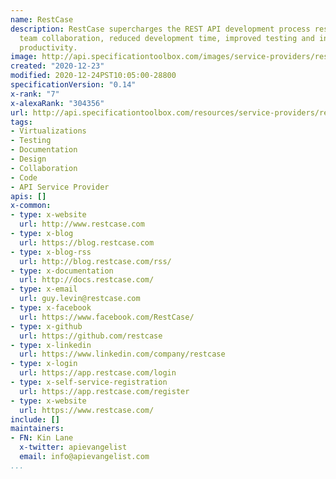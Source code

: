 ```yaml
---
name: RestCase
description: RestCase supercharges the REST API development process resulting in improved
  team collaboration, reduced development time, improved testing and increased overall
  productivity.
image: http://api.specificationtoolbox.com/images/service-providers/restcase.jpg
created: "2020-12-23"
modified: 2020-12-24PST10:05:00-28800
specificationVersion: "0.14"
x-rank: "7"
x-alexaRank: "304356"
url: http://api.specificationtoolbox.com/resources/service-providers/restcase/
tags:
- Virtualizations
- Testing
- Documentation
- Design
- Collaboration
- Code
- API Service Provider
apis: []
x-common:
- type: x-website
  url: http://www.restcase.com
- type: x-blog
  url: https://blog.restcase.com
- type: x-blog-rss
  url: http://blog.restcase.com/rss/
- type: x-documentation
  url: http://docs.restcase.com/
- type: x-email
  url: guy.levin@restcase.com
- type: x-facebook
  url: https://www.facebook.com/RestCase/
- type: x-github
  url: https://github.com/restcase
- type: x-linkedin
  url: https://www.linkedin.com/company/restcase
- type: x-login
  url: https://app.restcase.com/login
- type: x-self-service-registration
  url: https://app.restcase.com/register
- type: x-website
  url: https://www.restcase.com/
include: []
maintainers:
- FN: Kin Lane
  x-twitter: apievangelist
  email: info@apievangelist.com
...
```

